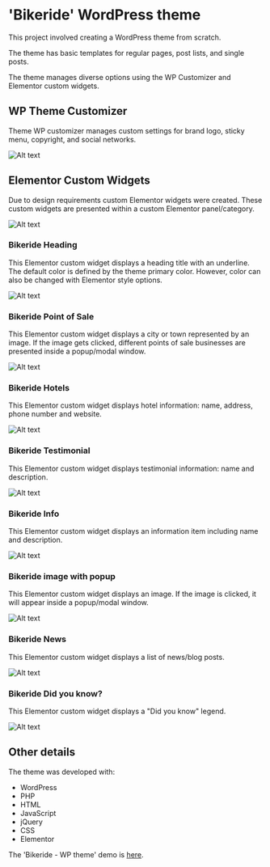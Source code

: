 # 'Bikeride' WordPress theme

This project involved creating a WordPress theme from scratch.

The theme has basic templates for regular pages, post lists, and single posts.

The theme manages diverse options using the WP Customizer and Elementor custom widgets.


## WP Theme Customizer

Theme WP customizer manages custom settings for brand logo, sticky menu, copyright, and social networks.

![Alt text](https://vl-portfolio-images.s3.us-west-2.amazonaws.com/bikeride-theme-settings-wp-customizer.png)


## Elementor Custom Widgets

Due to design requirements custom Elementor widgets were created. These custom widgets are presented within a custom Elementor panel/category.

![Alt text](https://vl-portfolio-images.s3.us-west-2.amazonaws.com/bikeride-theme-settings-elementor-custom-widgets.png)

### Bikeride Heading

This Elementor custom widget displays a heading title with an underline. The default color is defined by the theme primary color. However, color can also be changed with Elementor style options.

![Alt text](https://vl-portfolio-images.s3.us-west-2.amazonaws.com/bikeride-theme-elementor-custom-widget-br-heading.png)

### Bikeride Point of Sale

This Elementor custom widget displays a city or town represented by an image. If the image gets clicked, different points of sale businesses are presented inside a popup/modal window.

![Alt text](https://vl-portfolio-images.s3.us-west-2.amazonaws.com/bikeride-theme-elementor-custom-widget-br-pos.png)

### Bikeride Hotels

This Elementor custom widget displays hotel information: name, address, phone number and website.

![Alt text](https://vl-portfolio-images.s3.us-west-2.amazonaws.com/bikeride-theme-elementor-custom-widget-br-hotels.png)

### Bikeride Testimonial

This Elementor custom widget displays testimonial information: name and description.

![Alt text](https://vl-portfolio-images.s3.us-west-2.amazonaws.com/bikeride-theme-elementor-custom-widget-br-testimonial.png)

### Bikeride Info

This Elementor custom widget displays an information item including name and description.

![Alt text](https://vl-portfolio-images.s3.us-west-2.amazonaws.com/bikeride-theme-elementor-custom-widget-br-info.png)

### Bikeride image with popup

This Elementor custom widget displays an image. If the image is clicked, it will appear inside a popup/modal window.

![Alt text](https://vl-portfolio-images.s3.us-west-2.amazonaws.com/bikeride-theme-elementor-custom-widget-br-image-with-popup.png)

### Bikeride News

This Elementor custom widget displays a list of news/blog posts.

![Alt text](https://vl-portfolio-images.s3.us-west-2.amazonaws.com/bikeride-theme-elementor-custom-widget-br-news.png)

### Bikeride Did you know?

This Elementor custom widget displays a "Did you know" legend.

![Alt text](https://vl-portfolio-images.s3.us-west-2.amazonaws.com/bikeride-theme-elementor-custom-widget-br-did-you-know.png)


## Other details

The theme was developed with:
<ul>
<li>WordPress</li>
<li>PHP</li>
<li>HTML</li>
<li>JavaScript</li>
<li>jQuery</li>
<li>CSS</li>
<li>Elementor</li>
</ul>

The 'Bikeride - WP theme' demo is [here](https://devbucket.xyz/portfolio/bikeride/).